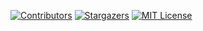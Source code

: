 <!-- PROJECT SHIELDS -->
[![Contributors][contributors-shield]][contributors-url]
[![Stargazers][stars-shield]][stars-url]
[![MIT License][license-shield]][license-url]

<!-- MARKDOWN LINKS & IMAGES -->
[contributors-shield]: https://github.com/user-attachments/assets/382bb228-f45e-453c-8f9e-d6682ff57c8c
[contributors-url]: https://github.com/JuJuATS/ULAgenda/graphs/contributors
[stars-shield]: https://github.com/user-attachments/assets/e21167c3-d3b5-4dfb-88bb-54748993153c
[stars-url]: https://github.com/JuJuATS/ULAgenda/stargazers
[license-shield]: https://img.shields.io/github/license/othneildrew/Best-README-Template.svg?style=for-the-badge
[license-url]: https://en.wikipedia.org/wiki/MIT_License
